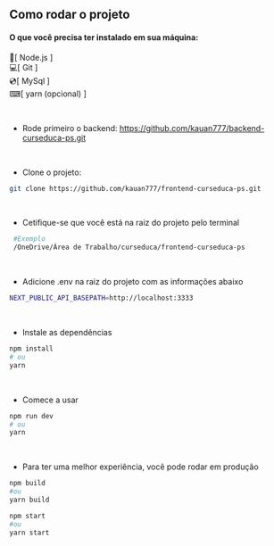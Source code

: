 
## Como rodar o projeto

#### O que você precisa ter instalado em sua máquina:
 🍃[ Node.js ]<br/>
 💻[ Git ]<br/>
 💿[ MySql ]<br/>
 ⌨[ yarn (opcional) ]
 
<br/>

- Rode primeiro o backend: https://github.com/kauan777/backend-curseduca-ps.git

<br/>

- Clone o projeto: 

```bash
git clone https://github.com/kauan777/frontend-curseduca-ps.git
````

<br/>

- Cetifique-se que você está na raiz do projeto pelo terminal

```bash
 #Exemplo
 /OneDrive/Área de Trabalho/curseduca/frontend-curseduca-ps
 ```
 
 <br/>
 
- Adicione .env na raiz do projeto com as informações abaixo

```bash
NEXT_PUBLIC_API_BASEPATH=http://localhost:3333
````

<br/>

- Instale as dependências

```bash
npm install
# ou
yarn 
```

<br/>

- Comece a usar

```bash
npm run dev
# ou
yarn 
```

<br/>

- Para ter uma melhor experiência, você pode rodar em produção

```bash
npm build 
#ou
yarn build
```

```bash
npm start 
#ou
yarn start
```



